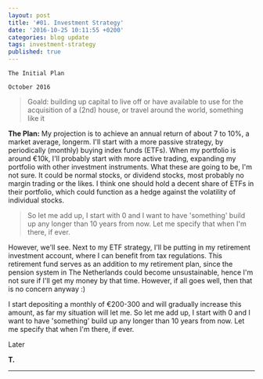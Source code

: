 ```yaml
---
layout: post
title: '#01. Investment Strategy' 
date: '2016-10-25 10:11:55 +0200'
categories: blog update
tags: investment-strategy
published: true
---
```


`The Initial Plan`

`October 2016`
>Goald: building up capital to live off or have available to use for the acquisition of a (2nd) house, or travel around the world, something like it

**The Plan:** My projection is to achieve an annual return of about 7 to 10%, a market average, longerm. I'll start with a more passive strategy, by periodically (monthly) buying index funds (ETFs). When my portfolio is around €10k, I'll probably start with more active trading, expanding my portfolio with other investment instruments. What these are going to be, I'm not sure. It could be normal stocks, or dividend stocks, most probably no margin trading or the likes. I think one should hold a decent share of ETFs in their portfolio, which could function as a hedge against the volatility of individual stocks. 

>So let me add up, I start with 0 and I want to have 'something' build up any longer than 10 years from now. Let me specify that when I'm there, if ever.

However, we'll see. Next to my ETF strategy, I'll be putting in my retirement investment account, where I can benefit from tax regulations. This retirement fund serves as an addition to my retirement plan, since the pension system in The Netherlands could become unsustainable, hence I'm not sure if I'll get my money by that time. However, if all goes well, then that is no concern anyway :)

I start depositing a monthly of €200-300 and will gradually increase this amount, as far my situation will let me. So let me add up, I start with 0 and I want to have 'something' build up any longer than 10 years from now. Let me specify that when I'm there, if ever.

Later

**T.**

---
